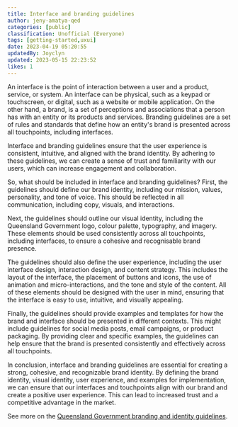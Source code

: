 ```yaml
---
title: Interface and branding guidelines
author: jeny-amatya-qed
categories: [public]
classification: Unofficial (Everyone)
tags: [getting-started,uxui]
date: 2023-04-19 05:20:55 
updatedBy: Joyclyn
updated: 2023-05-15 22:23:52 
likes: 1
---
```


An interface is the point of interaction between a user and a product, service, or system. An interface can be physical, such as a keypad or touchscreen, or digital, such as a website or mobile application. On the other hand, a brand, is a set of perceptions and associations that a person has with an entity or its products and services. Branding guidelines are a set of rules and standards that define how an entity's brand is presented across all touchpoints, including interfaces.

Interface and branding guidelines ensure that the user experience is consistent, intuitive, and aligned with the brand identity. By adhering to these guidelines, we can create a sense of trust and familiarity with our users, which can increase engagement and collaboration.

So, what should be included in interface and branding guidelines? First, the guidelines should define our brand identity, including our mission, values, personality, and tone of voice. This should be reflected in all communication, including copy, visuals, and interactions.

Next, the guidelines should outline our visual identity, including the Queensland Government logo, colour palette, typography, and imagery. These elements should be used consistently across all touchpoints, including interfaces, to ensure a cohesive and recognisable brand presence.

The guidelines should also define the user experience, including the user interface design, interaction design, and content strategy. This includes the layout of the interface, the placement of buttons and icons, the use of animation and micro-interactions, and the tone and style of the content. All of these elements should be designed with the user in mind, ensuring that the interface is easy to use, intuitive, and visually appealing.

Finally, the guidelines should provide examples and templates for how the brand and interface should be presented in different contexts. This might include guidelines for social media posts, email campaigns, or product packaging. By providing clear and specific examples, the guidelines can help ensure that the brand is presented consistently and effectively across all touchpoints.

In conclusion, interface and branding guidelines are essential for creating a strong, cohesive, and recognizable brand identity. By defining the brand identity, visual identity, user experience, and examples for implementation, we can ensure that our interfaces and touchpoints align with our brand and create a positive user experience. This can lead to increased trust and a competitive advantage in the market.

See more on the [Queensland Government branding and identity guidelines](https://www.forgov.qld.gov.au/information-and-communication-technology/communication-and-publishing/use-corporate-branding-and-identity).